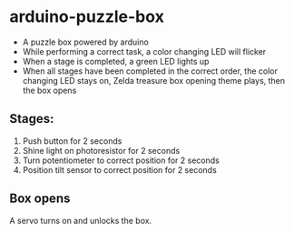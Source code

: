 # arduino-puzzle-box
- A puzzle box powered by arduino
- While performing a correct task, a color changing LED will flicker
- When a stage is completed, a green LED lights up
- When all stages have been completed in the correct order, the color changing LED stays on, Zelda treasure box opening theme plays,  then the box opens

## Stages:
1. Push button for 2 seconds
2. Shine light on photoresistor for 2 seconds
3. Turn potentiometer to correct position for 2 seconds
4. Position tilt sensor to correct position for 2 seconds

## Box opens
A servo turns on and unlocks the box.

